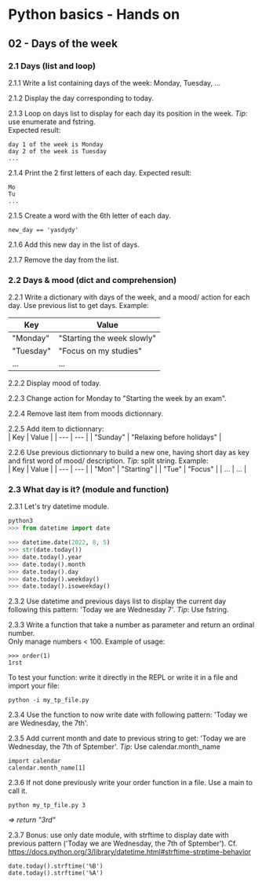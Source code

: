 # Python basics - Hands on

## 02 - Days of the week 

### 2.1 Days (list and loop)
2.1.1 Write a list containing days of the week: Monday, Tuesday, ... 

2.1.2 Display the day corresponding to today.  

2.1.3 Loop on days list to display for each day its position in the week. _Tip_: use enumerate and fstring.  
Expected result:  
```
day 1 of the week is Monday
day 2 of the week is Tuesday
...
```

2.1.4 Print the 2 first letters of each day. Expected result:  
```
Mo
Tu
...
```

2.1.5 Create a word with the 6th letter of each day.  
```
new_day == 'yasdydy'
```

2.1.6 Add this new day in the list of days.  

2.1.7 Remove the day from the list.  

### 2.2 Days & mood (dict and comprehension)

2.2.1 Write a dictionary with days of the week, and a mood/ action for each day. Use previous list to get days. Example:  

| Key | Value |
| --- | --- |
| "Monday" | "Starting the week slowly" |
| "Tuesday" | "Focus on my studies" |
| ... | ... |

2.2.2 Display mood of today.  

2.2.3 Change action for Monday to "Starting the week by an exam".  

2.2.4 Remove last item from moods dictionnary.  

2.2.5 Add item to dictionnary:  
| Key | Value |
| --- | --- |
| "Sunday" | "Relaxing before holidays" |  

2.2.6 Use previous dictionnary to build a new one, having short day as key and first word of mood/ description. _Tip_: split string. Example:  
| Key | Value |
| --- | --- |
| "Mon" | "Starting" |
| "Tue" | "Focus" |
| ... | ... |


### 2.3 What day is it? (module and function)

2.3.1 Let's try datetime module.  
```python
python3
>>> from datetime import date

>>> datetime.date(2022, 8, 5)
>>> str(date.today())
>>> date.today().year
>>> date.today().month
>>> date.today().day
>>> date.today().weekday()
>>> date.today().isoweekday()
```
2.3.2 Use datetime and previous days list to display the current day following this pattern: 'Today we are Wednesday 7'. _Tip_: Use fstring.

2.3.3 Write a function that take a number as parameter and return an ordinal number.   
Only manage numbers < 100. Example of usage:  
```
>>> order(1)
1rst
```
To test your function: write it directly in the REPL or write it in a file and import your file: 
```
python -i my_tp_file.py
```
2.3.4 Use the function to now write date with following pattern: 'Today we are Wednesday, the 7th'.

2.3.5 Add current month and date to previous string to get: 'Today we are Wednesday, the 7th of Sptember'.  _Tip_: Use calendar.month_name
```
import calendar
calendar.month_name[1]
``` 

2.3.6 If not done previously write your order function in a file. 
Use a main to call it.  
```
python my_tp_file.py 3
```
_=> return "3rd"_

2.3.7 Bonus: use only date module, with strftime to display date with previous pattern ('Today we are Wednesday, the 7th of Sptember'). Cf. https://docs.python.org/3/library/datetime.html#strftime-strptime-behavior
```
date.today().strftime('%B')
date.today().strftime('%A')
``` 